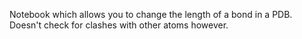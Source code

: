 Notebook which allows you to change the length of a bond in a PDB. Doesn't check for clashes with other atoms however. 

